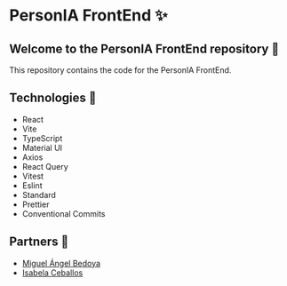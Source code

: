 # PersonIA FrontEnd ✨

## Welcome to the PersonIA FrontEnd repository 👋

This repository contains the code for the PersonIA FrontEnd.

## Technologies 🚀

- React
- Vite
- TypeScript
- Material UI
- Axios
- React Query
- Vitest
- Eslint
- Standard
- Prettier
- Conventional Commits

## Partners 👥

- [Miguel Ángel Bedoya](https://github.com/MiguelABoni 'Miguel Ángel Bedoya')
- [Isabela Ceballos](https://github.com/IsabelaCeballos 'Isabela Ceballos')
